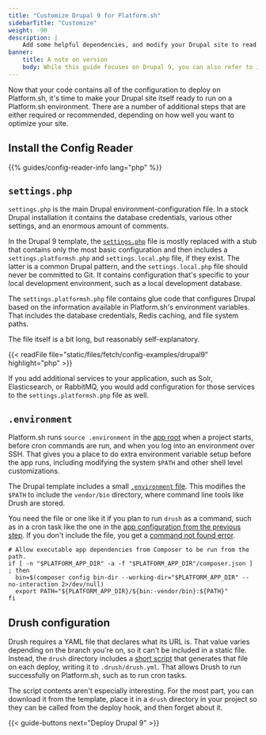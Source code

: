 ```yaml
---
title: "Customize Drupal 9 for Platform.sh"
sidebarTitle: "Customize"
weight: -90
description: |
    Add some helpful dependencies, and modify your Drupal site to read from a Platform.sh environment.
banner:
    title: A note on version
    body: While this guide focuses on Drupal 9, you can also refer to it when using Drupal 10 as differences in settings are minimal. Note that a Platform.sh [Drupal 10 template](https://github.com/platformsh-templates/drupal10) is available.
---
```


Now that your code contains all of the configuration to deploy on Platform.sh,
it's time to make your Drupal site itself ready to run on a Platform.sh environment.
There are a number of additional steps that are either required or recommended, depending on how well you want to optimize your site.

## Install the Config Reader

{{% guides/config-reader-info lang="php" %}}

## `settings.php`

`settings.php` is the main Drupal environment-configuration file.
In a stock Drupal installation it contains the database credentials, various other settings, and an enormous amount of comments.

In the Drupal 9 template, the [`settings.php`](https://github.com/platformsh-templates/drupal9/blob/master/web/sites/default/settings.php) file
is mostly replaced with a stub that contains only the most basic configuration
and then includes a `settings.platformsh.php` and `settings.local.php` file, if they exist.
The latter is a common Drupal pattern, and the `settings.local.php` file should never be committed to Git.
It contains configuration that's specific to your local development environment,
such as a local development database.

The `settings.platformsh.php` file contains glue code that configures Drupal
based on the information available in Platform.sh's environment variables.
That includes the database credentials, Redis caching, and file system paths.

The file itself is a bit long, but reasonably self-explanatory.

{{< readFile file="static/files/fetch/config-examples/drupal9" highlight="php" >}}

If you add additional services to your application, such as Solr, Elasticsearch, or RabbitMQ,
you would add configuration for those services to the `settings.platformsh.php` file as well.

## `.environment`

Platform.sh runs `source .environment` in the [app root](../../../create-apps/app-reference.md#root-directory)
when a project starts, before cron commands are run, and when you log into an environment over SSH.
That gives you a place to do extra environment variable setup before the app runs,
including modifying the system `$PATH` and other shell level customizations.

The Drupal template includes a small [`.environment` file](https://github.com/platformsh-templates/drupal9/blob/master/.environment).
This modifies the `$PATH` to include the `vendor/bin` directory,
where command line tools like Drush are stored.

You need the file or one like it if you plan to run `drush` as a command,
such as in a cron task like the one in the [app configuration from the previous step](./configure.md#configure-apps-in-platformappyaml).
If you don't include the file, you get a [command not found error](../../../development/troubleshoot.md#command-not-found).

```text {location=".environment"}
# Allow executable app dependencies from Composer to be run from the path.
if [ -n "$PLATFORM_APP_DIR" -a -f "$PLATFORM_APP_DIR"/composer.json ] ; then
  bin=$(composer config bin-dir --working-dir="$PLATFORM_APP_DIR" --no-interaction 2>/dev/null)
  export PATH="${PLATFORM_APP_DIR}/${bin:-vendor/bin}:${PATH}"
fi
```

## Drush configuration

Drush requires a YAML file that declares what its URL is.
That value varies depending on the branch you're on, so it can't be included in a static file.
Instead, the `drush` directory includes a [short script](https://github.com/platformsh-templates/drupal9/blob/master/drush/platformsh_generate_drush_yml.php)
that generates that file on each deploy, writing it to `.drush/drush.yml`.
That allows Drush to run successfully on Platform.sh, such as to run cron tasks.

The script contents aren't especially interesting.
For the most part, you can download it from the template,
place it in a `drush` directory in your project so they can be called from the deploy hook, and then forget about it.

{{< guide-buttons next="Deploy Drupal 9" >}}
